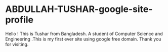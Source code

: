 # ABDULLAH-TUSHAR-google-site-profile
Hello ! This is Tushar from Bangladesh. A student of Computer Science and Engineering .This is my first ever site using google free domain. Thank you for visiting.
